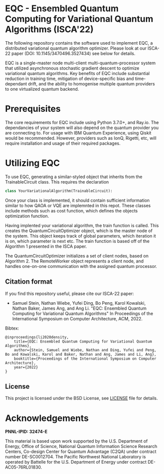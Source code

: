 
# EQC - Ensembled Quantum Computing for Variational Quantum Algorithms (ISCA'22)

The following repository contains the software used to implement EQC, a distributed variational quantum algorithm optimizer. Please look at our ISCA-22 paper (DOI: 10.1145/3470496.3527434) see below for details.

EQC is a single-master node multi-client multi-quantum-processor system that utilized asynchronous stochastic gradient descent to optimize variational quantum algorithms. 
Key benefits of EQC include substantial reduction in training time, mitigation of device-specific bias and time-dependant drift, and the ability to homogenise multiple quantum providers to one virtualized quantum backend.

# Prerequisites

The core requirements for EQC include using Python 3.7.0+, and Ray.io. The dependancies 
of your system will also depend on the quantum provider you are connecting to. For 
usage with IBM Quantum Experience, using Qiskit would be recommended. However, 
providers such as IonQ, Rigetti, etc, will require installation and usage of their
required packages.  

# Utilizing EQC 

To use EQC, generating a similar-styled object that inherits from the TrainableCircuit
class. This requires the declaration

```python
class YourVariationalAlgorithm(TrainableCircuit):
```
Once your class is implemented, it should contain sufficient information similar to how 
QAOA or VQE are implemnted in this repot. These classes include methods such as 
cost function, which defines the objects optimization function.

Having implented your variational algorithm, the train function is called.
This creates the QuantumCircuitOptimizer object, which is the master node of the system. 
This object keeps track of global parameters, which iteration it is on, which parameter is next etc.
The train function is based off of the Algorithm 1 presented in the ISCA paper.

The QuantumCircuitOptimizer initializes a set of client nodes, based on Algorithm 2.
The RemoteWorker object represents a client node, and handles one-on-one communication with
the assigned quantum processor.

## Citation format

If you find this repository useful, please cite our ISCA-22 paper:
 - Samuel Stein, Nathan Wiebe, Yufei Ding, Bo Peng, Karol Kowalski, Nathan Baker, James Ang, and Ang Li. "EQC: Ensembled Quantum Computing for Variational Quantum Algorithms" In Proceedings of the International Symposium on Computer Architecture, ACM, 2022.

Bibtex:
```text
@inproceedings{li2020density,
    title={EQC: Ensembled Quantum Computing for Variational Quantum Algorithms},
    author={Stein, Samuel and Wiebe, Nathan and Ding, Yufei and Peng, Bo and Kowalski, Karol and Baker, Nathan and Ang, James and Li, Ang},
    booktitle={Proceedings of the International Symposium on Computer Architecture},
    year={2022}
}
``` 




## License

This project is licensed under the BSD License, see [LICENSE](LICENSE) file for details.




# Acknowledgements
**PNNL-IPID: 32474-E**

This material is based upon work supported by the U.S. Department of Energy, Office of Science, National Quantum Information Science Research Centers, Co-design Center for Quantum Advantage (C2QA) under contract number DE-SC0012704. The Pacific Northwest National Laboratory is operated by Battelle for the U.S. Department of Energy under contract DE-AC05-76RL01830.
